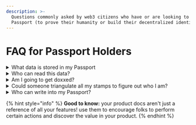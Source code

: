 ```yaml
---
description: >-
  Questions commonly asked by web3 citizens who have or are looking to create a
  Passport (to prove their humanity or build their decentralized identity)
---
```


# FAQ for Passport Holders

<details>

<summary>What data is stored in my Passport</summary>

The only information in your passport is the Decentralized Identifier (DID) associated with your Ethereum address and the Verifiable Credentials (VCs) issued for each service you connect to your passport.

You can inspect the data yourself in the Gitcoin Passport by clicking the `</> Passport JSON` button in the upper right of the Passport dashboard.

</details>

<details>

<summary>Who can read this data?</summary>

The data on Ceramic is readable to anyone, but can only be written by you.

Knowing your ethereum address, or your DID, or your Ceramic Stream ID the data can be fetched from Ceramic, and your Passport can be read.

</details>

<details>

<summary>Am I going to get doxxed?</summary>

Short answer. No. There is no personally identifiable information stored in your passport.

We do store a unique identifier in the VCs that we generate, but this is hashed and salted with a private key, and is not brute-forceable, it's only function is to create a unique fingerprint for the VC-account relationship for the purposes of deduping during scoring.

</details>

<details>

<summary>Could someone triangulate all my stamps to figure out who I am?</summary>

Currently this seems impossible given the few number of stamps, and the low level of specificity to the claims that are being validated (currently only account ownership).&#x20;

But in the future, as the number of stamps grows and the uniqueness of each passport increases this may become a risk even while keeping PII out of the stamps. We are very concerned about privacy and will be watching this potential vector to mitigate any chances users may reveal their identity in ways they aren't intending.&#x20;

To reiterate, this is type of accidental doxxing is not possible with the current version of the passport.

</details>

<details>

<summary>Who can write into my Passport?</summary>

Only you can write into your passport. This is important, you grant access to apps that you visit when you sign a message with your wallet granting access to your stream (like when you connect to the Gitcoin Passport app). Your Passport requires your unique wallet signature to allow write operations, and only apps that want to write to your passport need to request you to sign those messages.

</details>







{% hint style="info" %}
**Good to know:** your product docs aren't just a reference of all your features! use them to encourage folks to perform certain actions and discover the value in your product.
{% endhint %}
